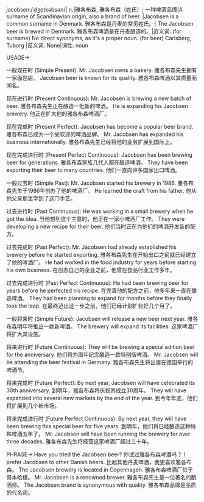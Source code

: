 jacobsen:/ˈdʒeɪkəbsən/| n.|雅各布森, 雅各布森（姓氏）; 一种啤酒品牌|A surname of Scandinavian origin, also a brand of beer. |Jacobsen is a common surname in Denmark. 雅各布森是丹麦的常见姓氏。| The Jacobsen beer is brewed in Denmark. 雅各布森啤酒是在丹麦酿造的。|近义词: (for surname) No direct synonyms, as it's a proper noun. (for beer)  Carlsberg, Tuborg |反义词: None|词性: noun


USAGE->

一般现在时 (Simple Present):
Mr. Jacobsen owns a bakery. 雅各布森先生拥有一家面包店。
Jacobsen beer is known for its quality. 雅各布森啤酒以其质量而闻名。

现在进行时 (Present Continuous):
Mr. Jacobsen is brewing a new batch of beer. 雅各布森先生正在酿造一批新的啤酒。
He is expanding his Jacobsen brewery. 他正在扩大他的雅各布森啤酒厂。

现在完成时 (Present Perfect):
Jacobsen has become a popular beer brand. 雅各布森已成为一个受欢迎的啤酒品牌。
Mr. Jacobsen has expanded his business internationally. 雅各布森先生已经将他的业务扩展到国际上。

现在完成进行时 (Present Perfect Continuous):
Jacobsen has been brewing beer for generations. 雅各布森家族几代人都在酿造啤酒。
They have been exporting their beer to many countries.  他们一直向许多国家出口啤酒。

一般过去时 (Simple Past):
Mr. Jacobsen started his brewery in 1986. 雅各布森先生于1986年创办了他的啤酒厂。
He learned the craft from his father. 他从他父亲那里学到了这门手艺。

过去进行时 (Past Continuous):
He was working in a small brewery when he got the idea. 当他想到这个主意时，他正在一家小啤酒厂工作。
They were developing a new recipe for their beer. 他们当时正在为他们的啤酒开发新的配方。

过去完成时 (Past Perfect):
Mr. Jacobsen had already established his brewery before he started exporting. 雅各布森先生在开始出口之前就已经建立了他的啤酒厂。
He had worked in the food industry for years before starting his own business. 在创办自己的企业之前，他曾在食品行业工作多年。


过去完成进行时 (Past Perfect Continuous):
He had been brewing beer for years before he perfected his recipe. 在完善他的配方之前，他多年来一直在酿造啤酒。
They had been planning to expand for months before they finally took the leap. 在最终迈出这一步之前，他们已经计划扩张好几个月了。

一般将来时 (Simple Future):
Jacobsen will release a new beer next year. 雅各布森明年将推出一款新啤酒。
The brewery will expand its facilities.  这家啤酒厂将扩大其设施。

将来进行时 (Future Continuous):
They will be brewing a special edition beer for the anniversary.  他们将为周年纪念酿造一款特别版啤酒。
Mr. Jacobsen will be attending the beer festival in Germany. 雅各布森先生将出席在德国举行的啤酒节。

将来完成时 (Future Perfect):
By next year, Jacobsen will have celebrated its 30th anniversary. 到明年，雅各布森将庆祝其成立30周年。
They will have expanded into several new markets by the end of the year. 到今年年底，他们将扩展到几个新市场。

将来完成进行时 (Future Perfect Continuous):
By next year, they will have been brewing this special beer for five years. 到明年，他们将已经酿造这种特殊啤酒五年了。
Mr. Jacobsen will have been running the brewery for over three decades. 雅各布森先生将经营这家啤酒厂超过三十年。


PHRASE->
Have you tried the Jacobsen beer? 你试过雅各布森啤酒吗？
I prefer Jacobsen to other Danish beers.  比起其他丹麦啤酒，我更喜欢雅各布森。
The Jacobsen brewery is located in Copenhagen. 雅各布森啤酒厂位于哥本哈根。
Mr. Jacobsen is a renowned brewer. 雅各布森先生是一位著名的酿酒师。
The Jacobsen brand is synonymous with quality. 雅各布森品牌是品质的代名词。
